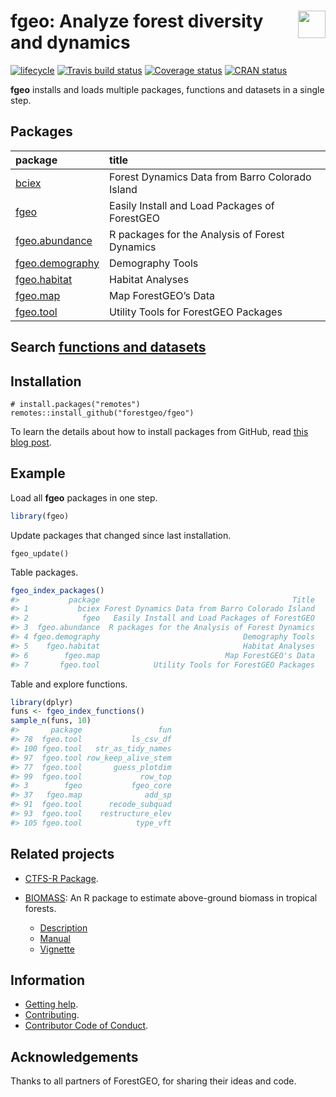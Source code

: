 
<!-- README.md is generated from README.Rmd. Please edit that file -->

# <img src="https://i.imgur.com/39pvr4n.png" align="right" height=44 /> fgeo: Analyze forest diversity and dynamics

[![lifecycle](https://img.shields.io/badge/lifecycle-experimental-orange.svg)](https://www.tidyverse.org/lifecycle/#experimental)
[![Travis build
status](https://travis-ci.org/forestgeo/fgeo.svg?branch=master)](https://travis-ci.org/forestgeo/fgeo)
[![Coverage
status](https://coveralls.io/repos/github/forestgeo/fgeo/badge.svg)](https://coveralls.io/r/forestgeo/fgeo?branch=master)
[![CRAN
status](https://www.r-pkg.org/badges/version/fgeo)](https://cran.r-project.org/package=fgeo)

**fgeo** installs and loads multiple packages, functions and datasets in
a single
step.

## Packages

| package                                                                 | title                                           |
| :---------------------------------------------------------------------- | :---------------------------------------------- |
| <a href=https://forestgeo.github.io/bciex>bciex</a>                     | Forest Dynamics Data from Barro Colorado Island |
| <a href=https://forestgeo.github.io/fgeo>fgeo</a>                       | Easily Install and Load Packages of ForestGEO   |
| <a href=https://forestgeo.github.io/fgeo.abundance>fgeo.abundance</a>   | R packages for the Analysis of Forest Dynamics  |
| <a href=https://forestgeo.github.io/fgeo.demography>fgeo.demography</a> | Demography Tools                                |
| <a href=https://forestgeo.github.io/fgeo.habitat>fgeo.habitat</a>       | Habitat Analyses                                |
| <a href=https://forestgeo.github.io/fgeo.map>fgeo.map</a>               | Map ForestGEO’s Data                            |
| <a href=https://forestgeo.github.io/fgeo.tool>fgeo.tool</a>             | Utility Tools for ForestGEO Packages            |

## Search [functions and datasets](https://forestgeo.github.io/fgeo/articles/fgeo.html)

## Installation

    # install.packages("remotes")
    remotes::install_github("forestgeo/fgeo")

To learn the details about how to install packages from GitHub, read
[this blog post](https://goo.gl/dQKEeg).

## Example

Load all **fgeo** packages in one step.

``` r
library(fgeo)
```

Update packages that changed since last installation.

    fgeo_update()

Table packages.

``` r
fgeo_index_packages()
#>           package                                           Title
#> 1           bciex Forest Dynamics Data from Barro Colorado Island
#> 2            fgeo   Easily Install and Load Packages of ForestGEO
#> 3  fgeo.abundance  R packages for the Analysis of Forest Dynamics
#> 4 fgeo.demography                                Demography Tools
#> 5    fgeo.habitat                                Habitat Analyses
#> 6        fgeo.map                            Map ForestGEO's Data
#> 7       fgeo.tool            Utility Tools for ForestGEO Packages
```

Table and explore functions.

``` r
library(dplyr)
funs <- fgeo_index_functions()
sample_n(funs, 10)
#>       package                 fun
#> 78  fgeo.tool           ls_csv_df
#> 100 fgeo.tool   str_as_tidy_names
#> 97  fgeo.tool row_keep_alive_stem
#> 77  fgeo.tool       guess_plotdim
#> 99  fgeo.tool             row_top
#> 3        fgeo           fgeo_core
#> 37   fgeo.map              add_sp
#> 91  fgeo.tool      recode_subquad
#> 93  fgeo.tool    restructure_elev
#> 105 fgeo.tool            type_vft
```

## Related projects

  - [CTFS-R Package](http://ctfs.si.edu/Public/CTFSRPackage/).

  - [BIOMASS](https://CRAN.R-project.org/package=BIOMASS): An R package
    to estimate above-ground biomass in tropical
        forests.
    
      - [Description](https://CRAN.R-project.org/package=BIOMASS)
      - [Manual](https://cran.r-project.org/web/packages/BIOMASS/BIOMASS.pdf)
      - [Vignette](https://cran.r-project.org/web/packages/BIOMASS/vignettes/VignetteBiomass.html)

## Information

  - [Getting help](SUPPORT.md).
  - [Contributing](CONTRIBUTING.md).
  - [Contributor Code of Conduct](CODE_OF_CONDUCT.md).

## Acknowledgements

Thanks to all partners of ForestGEO, for sharing their ideas and code.

